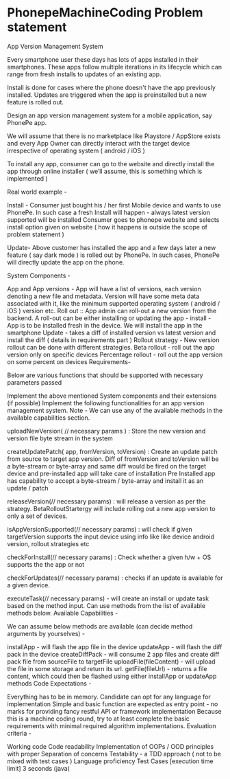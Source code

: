 # PhonepeMachineCoding Problem statement


App Version Management System

Every smartphone user these days has lots of apps installed in their smartphones. These apps follow multiple iterations in its lifecycle which can range from fresh installs to updates of an existing app.

Install is done for cases where the phone doesn't have the app previously installed.
Updates are triggered when the app is preinstalled but a new feature is rolled out.

Design an app version management system for a mobile application, say PhonePe app.

We will assume that there is no marketplace like Playstore / AppStore exists and every App Owner can directly interact with the target device irrespective of operating system ( android / iOS )

To install any app, consumer can go to the website and directly install the app through online installer ( we’ll assume, this is something which is implemented )

Real world example -

Install - Consumer just bought his / her first Mobile device and wants to use PhonePe. In such case a fresh Install will happen - always latest version supported will be installed
Consumer goes to phonepe website and selects install option given on website ( how it happens is outside the scope of problem statement )

Update- Above customer has installed the app and a few days later a new feature ( say dark mode ) is rolled out by PhonePe. In such cases, PhonePe will directly update the app on the phone.

System Components -

App and App versions -
App will have a list of versions, each version denoting a new file and metadata.
Version will have some meta data associated with it, like the minimum supported operating system ( android / iOS ) version etc.
Roll out :: App admin can roll-out a new version from the backend. A roll-out can be either installing or updating the app -
install - App is to be installed fresh in the device. We will install the app in the smartphone
Update - takes a diff of installed version vs latest version and install the diff ( details in requirements part )
Rollout strategy - New version rollout can be done with different strategies.
Beta rollout - roll out the app version only on specific devices
Percentage rollout - roll out the app version on some percent on devices
Requirements-

Below are various functions that should be supported with necessary parameters passed

Implement the above mentioned System components and their extensions (if possible)
Implement the following functionalities for an app version management system.
Note - We can use any of the available methods in the available capabilities section.

uploadNewVersion( // necessary params ) :
	Store the new version and version file byte stream in the system

createUpdatePatch( app, fromVersion, toVersion) :
	Create an update patch from source to target app version.
	Diff of fromVersion and toVersion will be a byte-stream or byte-array and same diff would be fired on the target device and pre-installed app will take care of installation
	Pre Installed app has capability to accept a byte-stream / byte-array and install it as an update / patch


releaseVersion(// necessary params) :
	will release a version as per the strategy. BetaRolloutStartergy will include rolling out a new app version to only a set of devices. 

isAppVersionSupported(// necessary params) :
	will check if given targetVersion supports the input device using info like like device android version, rollout strategies etc

checkForInstall(// necessary params) :
Check whether a given h/w + OS supports the the app or not

checkForUpdates(// necessary params) :
	checks if an update is available for a given device.

executeTask(// necessary params) -
	will create an install or update task based on the method input. Can use methods from the list of available methods below.
Available Capabilities -

We can assume below methods are available (can decide method arguments by yourselves) -

installApp - will flash the app file in the device
updateApp - will flash the diff pack in the device
createDiffPack - will consume 2 app files and create diff pack file from sourceFile to targetFile
uploadFile(fileContent) - will upload the file in some storage and return its url.
getFile(fileUrl) - returns a file content, which could then be flashed using either installApp or updateApp methods
Code Expectations -

Everything has to be in memory.
Candidate can opt for any language for implementation
Simple and basic function are expected as entry point - no marks for providing fancy restful API or framework implementation
Because this is a machine coding round, try to at least complete the basic requirements with minimal required algorithm implementations.
Evaluation criteria -

Working code
Code readability
Implementation of OOPs / OOD principles with proper Separation of concerns
Testability - a TDD approach ( not to be mixed with test cases )
Language proficiency
Test Cases
[execution time limit] 3 seconds (java)
